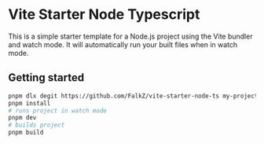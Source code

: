 # Vite Starter Node Typescript

This is a simple starter template for a Node.js project using the Vite bundler and watch mode.
It will automatically run your built files when in watch mode.

## Getting started

```bash
pnpm dlx degit https://github.com/FalkZ/vite-starter-node-ts my-project
pnpm install
# runs project in watch mode
pnpm dev
# builds project
pnpm build
```

